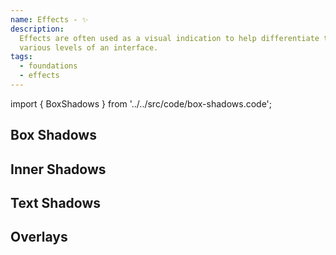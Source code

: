 ```yaml
---
name: Effects - ✨
description:
  Effects are often used as a visual indication to help differentiate the
  various levels of an interface.
tags:
  - foundations
  - effects
---
```


<!-- CODE IMPORTS -->

<!-- prettier-ignore -->
import { BoxShadows } from '../../src/code/box-shadows.code';

<!-- END CODE IMPORTS -->

<DocHeader props={props}/>

## Box Shadows

<ThemeWrapper>
  <BoxShadows />
</ThemeWrapper>

## Inner Shadows

## Text Shadows

## Overlays

